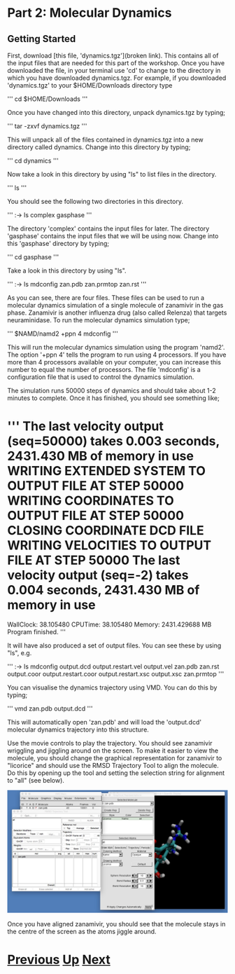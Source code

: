 # Part 2: Molecular Dynamics
## Getting Started

First, download [this file, 'dynamics.tgz'](broken link). This contains all of the input files that are needed for this part of the workshop. Once you have downloaded the file, in your terminal use 'cd' to change to the directory in which you have downloaded dynamics.tgz. For example, if you downloaded 'dynamics.tgz' to your $HOME/Downloads directory type

'''
cd $HOME/Downloads
'''

Once you have changed into this directory, unpack dynamics.tgz by typing;

'''
tar -zxvf dynamics.tgz
'''

This will unpack all of the files contained in dynamics.tgz into a new directory called dynamics. Change into this directory by typing;

'''
cd dynamics
'''

Now take a look in this directory by using "ls" to list files in the directory.

'''
ls
'''

You should see the following two directories in this directory.

'''
:-> ls
complex  gasphase
'''

The directory 'complex' contains the input files for later. The directory 'gasphase' contains the input files that we will be using now. Change into this 'gasphase' directory by typing;

'''
cd gasphase
'''

Take a look in this directory by using "ls".

'''
:-> ls
mdconfig   zan.pdb    zan.prmtop zan.rst
'''

As you can see, there are four files. These files can be used to run a molecular dynamics simulation of a single molecule of zanamivir in the gas phase. Zanamivir is another influenza drug (also called Relenza) that targets neuraminidase. To run the molecular dynamics simulation type;

'''
$NAMD/namd2 +ppn 4 mdconfig
'''

This will run the molecular dynamics simulation using the program 'namd2'. The option '+ppn 4' tells the program to run using 4 processors. If you have more than 4 processors available on your computer, you can increase this number to equal the number of processors. The file 'mdconfig' is a configuration file that is used to control the dynamics simulation.

The simulation runs 50000 steps of dynamics and should take about 1-2 minutes to complete. Once it has finished, you should see something like;

'''
The last velocity output (seq=50000) takes 0.003 seconds, 2431.430 MB of memory in use
WRITING EXTENDED SYSTEM TO OUTPUT FILE AT STEP 50000
WRITING COORDINATES TO OUTPUT FILE AT STEP 50000
CLOSING COORDINATE DCD FILE
WRITING VELOCITIES TO OUTPUT FILE AT STEP 50000
The last velocity output (seq=-2) takes 0.004 seconds, 2431.430 MB of memory in use
====================================================

WallClock: 38.105480  CPUTime: 38.105480  Memory: 2431.429688 MB
Program finished.
'''

It will have also produced a set of output files. You can see these by using "ls", e.g.

'''
:-> ls
mdconfig            output.dcd          output.restart.vel  output.vel          zan.pdb             zan.rst
output.coor         output.restart.coor output.restart.xsc  output.xsc          zan.prmtop
'''

You can visualise the dynamics trajectory using VMD. You can do this by typing;

'''
vmd zan.pdb output.dcd
'''

This will automatically open 'zan.pdb' and will load the 'output.dcd' molecular dynamics trajectory into this structure. 

Use the movie controls to play the trajectory. You should see zanamivir wriggling and jiggling around on the screen. To make it easier to view the molecule, you should change the graphical representation for zanamivir to "licorice" and should use the RMSD Trajectory Tool to align the molecule. Do this by opening up the tool and setting the selection string for alignment to "all" (see below).

![Image of alignment window](vmd_started1.jpg)

Once you have aligned zanamivir, you should see that the molecule stays in the centre of the screen as the atoms jiggle around.

# [Previous](README.md) [Up](README.md) [Next](theory.md)
